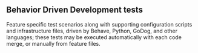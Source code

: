 ## Behavior Driven Development tests
Feature specific test scenarios along with supporting configuration scripts and infrastructure files,
driven by Behave, Python, GoDog, and other languages; these tests may be executed
automatically with each code merge, or manually from feature files.

